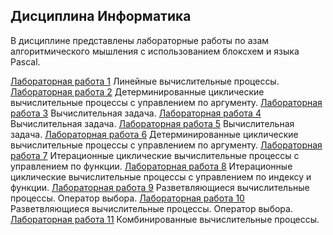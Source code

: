 ## Дисциплина Информатика 

В дисциплине представлены лабораторные работы по азам алгоритмического мышления с использованием блоксхем и языка Pascal.

[Лабораторная работа 1](https://github.com/grishutenkopavel/university/blob/master/1/Информатика/pascal/lab1.docx) Линейные вычислительные процессы.
[Лабораторная работа 2](https://github.com/grishutenkopavel/university/blob/master/1/Информатика/pascal/lab2.docx) Детерминированные циклические вычислительные процессы с управлением по аргументу.
[Лабораторная работа 3](https://github.com/grishutenkopavel/university/blob/master/1/Информатика/pascal/lab3.docx) Вычислительная задача.
[Лабораторная работа 4](https://github.com/grishutenkopavel/university/blob/master/1/Информатика/pascal/lab4.docx) Вычислительная задача.
[Лабораторная работа 5](https://github.com/grishutenkopavel/university/blob/master/1/Информатика/pascal/lab5.docx) Вычислительная задача.
[Лабораторная работа 6](https://github.com/grishutenkopavel/university/blob/master/1/Информатика/pascal/lab6.docx) Детерминированные циклические вычислительные процессы с управлением по аргументу.
[Лабораторная работа 7](https://github.com/grishutenkopavel/university/blob/master/1/Информатика/pascal/lab7.docx) Итерационные циклические вычислительные процессы с управлением по функции.
[Лабораторная работа 8](https://github.com/grishutenkopavel/university/blob/master/1/Информатика/pascal/lab8.docx) Итерационные циклические вычислительные процессы с управлением по индексу и функции.
[Лабораторная работа 9](https://github.com/grishutenkopavel/university/blob/master/1/Информатика/pascal/lab9.docx) Разветвляющиеся вычислительные процессы. Оператор выбора.
[Лабораторная работа 10](https://github.com/grishutenkopavel/university/blob/master/1/Информатика/pascal/lab10.docx) Разветвляющиеся вычислительные процессы. Оператор выбора.
[Лабораторная работа 11](https://github.com/grishutenkopavel/university/blob/master/1/Информатика/pascal/lab11.docx) Комбинированные вычислительные процессы.
